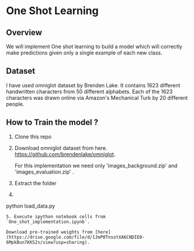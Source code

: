 # One Shot Learning

Overview
---
We will implement One shot learning to build a model which will correctly make predictions given only a single example of each new class.


Dataset
---
I have used omniglot dataset by Brenden Lake.
It contains 1623 different handwritten characters from 50 different alphabets. Each of the 1623 characters was drawn online via Amazon's Mechanical Turk by 20 different people.

How to Train the model ?
---
1. Clone this repo
2. Download omniglot dataset from here. https://github.com/brendenlake/omniglot.

    For this implementation we need only 'images_background.zip' and 'images_evaluation.zip' .
3. Extract the folder
4. ```bash
python load_data.py
```
5. Execute ipython notebook cells from `One_shot_implementation.ipynb`.

Download pre-trained weights from [here](https://drive.google.com/file/d/1JmP0TnsotXA6CNDIE0-6MpkBun7KKS2s/view?usp=sharing).
